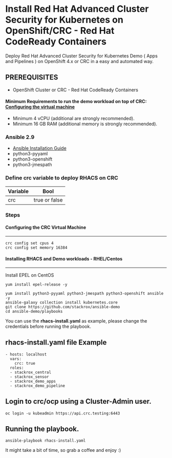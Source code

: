# Install Red Hat Advanced Cluster Security for Kubernetes on OpenShift/CRC - Red Hat CodeReady Containers
Deploy Red Hat Advanced Cluster Security for Kubernetes Demo ( Apps and Pipelines ) on OpenShift 4.x or CRC in a easy and automated way.

## PREREQUISITES

- OpenShift Cluster or CRC - Red Hat CodeReady Containers 

#### Minimum Requirements to run the demo workload on top of CRC: [Configuring the virtual machine](https://code-ready.github.io/crc/#configuring-the-virtual-machine_gsg)

- Minimum 4 vCPU (additional are strongly recommended).
- Minimum 16 GB RAM (additional memory is strongly recommended).

### Ansible 2.9
- [Ansible Installation Guide](https://docs.ansible.com/ansible/latest/installation_guide/intro_installation.html) 
- python3-pyyaml
- python3-openshift
- python3-jmespath


### Define crc variable to deploy RHACS on CRC

| Variable | Bool |
| -------- | -------- | 
| crc    |  true or false     |

### Steps

#### Configuring the CRC Virtual Machine
---
```
crc config set cpus 4
crc config set memory 16384
```

#### Installing RHACS and Demo workloads - RHEL/Centos
---

Install EPEL on CentOS
```
yum install epel-release -y
```

```
yum install python3-pyyaml python3-jmespath python3-openshift ansible -y
ansible-galaxy collection install kubernetes.core
git clone https://github.com/stackrox/ansible-demo
cd ansible-demo/playbooks
```

You can use the **rhacs-install.yaml** as example, please change the credentials before running the playbook.

rhacs-install.yaml file Example
---
```
- hosts: localhost
  vars:
    crc: true
  roles:
  - stackrox_central
  - stackrox_sensor
  - stackrox_demo_apps
  - stackrox_demo_pipeline
```

Login to crc/ocp using a Cluster-Admin user.
---
```
oc login -u kubeadmin https://api.crc.testing:6443 
```

Running the playbook.
---
```
ansible-playbook rhacs-install.yaml
```

It might take a bit of time, so grab a coffee and enjoy :)

